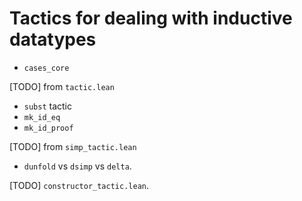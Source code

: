 # Tactics for dealing with inductive datatypes

- `cases_core`


[TODO] from `tactic.lean`
- `subst` tactic
- `mk_id_eq`
- `mk_id_proof`

[TODO] from `simp_tactic.lean`
- `dunfold` vs `dsimp` vs `delta`.

[TODO] `constructor_tactic.lean`.